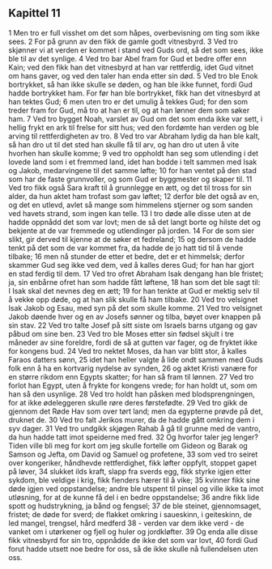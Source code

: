 ## Kapittel 11

1 Men tro er full visshet om det som håpes, overbevisning om ting som ikke sees.
2 For på grunn av den fikk de gamle godt vitnesbyrd.
3 Ved tro skjønner vi at verden er kommet i stand ved Guds ord, så det som sees, ikke ble til av det synlige.
4 Ved tro bar Abel fram for Gud et bedre offer enn Kain; ved den fikk han det vitnesbyrd at han var rettferdig, idet Gud vitnet om hans gaver, og ved den taler han enda etter sin død.
5 Ved tro ble Enok bortrykket, så han ikke skulle se døden, og han ble ikke funnet, fordi Gud hadde bortrykket ham. For før han ble bortrykket, fikk han det vitnesbyrd at han tektes Gud;
6 men uten tro er det umulig å tekkes Gud; for den som treder fram for Gud, må tro at han er til, og at han lønner dem som søker ham.
7 Ved tro bygget Noah, varslet av Gud om det som enda ikke var sett, i hellig frykt en ark til frelse for sitt hus; ved den fordømte han verden og ble arving til rettferdigheten av tro.
8 Ved tro var Abraham lydig da han ble kalt, så han dro ut til det sted han skulle få til arv, og han dro ut uten å vite hvorhen han skulle komme;
9 ved tro oppholdt han seg som utlending i det lovede land som i et fremmed land, idet han bodde i telt sammen med Isak og Jakob, medarvingene til det samme løfte;
10 for han ventet på den stad som har de faste grunnvoller, og som Gud er byggmester og skaper til.
11 Ved tro fikk også Sara kraft til å grunnlegge en ætt, og det til tross for sin alder, da hun aktet ham trofast som gav løftet;
12 derfor ble det også av en, og det en utlevd, avlet så mange som himmelens stjerner og som sanden ved havets strand, som ingen kan telle.
13 I tro døde alle disse uten at de hadde oppnådd det som var lovt; men de så det langt borte og hilste det og bekjente at de var fremmede og utlendinger på jorden.
14 For de som sier slikt, gir derved til kjenne at de søker et fedreland;
15 og dersom de hadde tenkt på det som de var kommet fra, da hadde de jo hatt tid til å vende tilbake;
16 men nå stunder de etter et bedre, det er et himmelsk; derfor skammer Gud seg ikke ved dem, ved å kalles deres Gud; for han har gjort en stad ferdig til dem.
17 Ved tro ofret Abraham Isak dengang han ble fristet; ja, sin enbårne ofret han som hadde fått løftene,
18 han som det ble sagt til: I Isak skal det nevnes deg en ætt;
19 for han tenkte at Gud er mektig selv til å vekke opp døde, og at han slik skulle få ham tilbake.
20 Ved tro velsignet Isak Jakob og Esau, med syn på det som skulle komme.
21 Ved tro velsignet Jakob døende hver og en av Josefs sønner og tilba, bøyet over knappen på sin stav.
22 Ved tro talte Josef på sitt siste om Israels barns utgang og gav påbud om sine ben.
23 Ved tro ble Moses etter sin fødsel skjult i tre måneder av sine foreldre, fordi de så at gutten var fager, og de fryktet ikke for kongens bud.
24 Ved tro nektet Moses, da han var blitt stor, å kalles Faraos datters sønn,
25 idet han heller valgte å lide ondt sammen med Guds folk enn å ha en kortvarig nydelse av synden,
26 og aktet Kristi vanære for en større rikdom enn Egypts skatter; for han så fram til lønnen.
27 Ved tro forlot han Egypt, uten å frykte for kongens vrede; for han holdt ut, som om han så den usynlige.
28 Ved tro holdt han påsken med blodsprengningen, for at ikke ødeleggeren skulle røre deres førstefødte.
29 Ved tro gikk de gjennom det Røde Hav som over tørt land; men da egypterne prøvde på det, druknet de.
30 Ved tro falt Jerikos murer, da de hadde gått omkring dem i syv dager.
31 Ved tro undgikk skjøgen Rahab å gå til grunne med de vantro, da hun hadde tatt imot speiderne med fred.
32 Og hvorfor taler jeg lenger? Tiden ville bli meg for kort om jeg skulle fortelle om Gideon og Barak og Samson og Jefta, om David og Samuel og profetene,
33 som ved tro seiret over kongeriker, håndhevde rettferdighet, fikk løfter oppfylt, stoppet gapet på løver,
34 slukket ilds kraft, slapp fra sverds egg, fikk styrke igjen etter sykdom, ble veldige i krig, fikk fienders hærer til å vike;
35 kvinner fikk sine døde igjen ved oppstandelse; andre ble utspent til pinsel og ville ikke ta imot utløsning, for at de kunne få del i en bedre oppstandelse;
36 andre fikk lide spott og hudstrykning, ja bånd og fengsel;
37 de ble steinet, gjennomsaget, fristet; de døde for sverd; de flakket omkring i saueskinn, i geiteskinn, de led mangel, trengsel, hård medferd
38 - verden var dem ikke verd - de vanket om i utørkener og fjell og huler og jordkløfter.
39 Og enda alle disse fikk vitnesbyrd for sin tro, oppnådde de ikke det som var lovt,
40 fordi Gud forut hadde utsett noe bedre for oss, så de ikke skulle nå fullendelsen uten oss.
